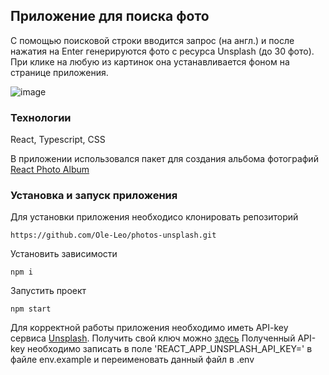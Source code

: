 ## Приложение для поиска фото

С помощью поисковой строки вводится запрос (на англ.) и после нажатия на Enter генерируются фото с ресурса Unsplash (до 30 фото).
При клике на любую из картинок она устанавливается фоном на странице приложения.

![image](https://user-images.githubusercontent.com/95646471/217894877-e15af357-db81-4d3d-9aad-40c1389a29e8.png)

### Технологии

React, Typescript, CSS

В приложении использовался пакет для создания альбома фотографий [React Photo Album](https://www.npmjs.com/package/react-photo-album)

### Установка и запуск приложения

Для установки приложения необходисо клонировать репозиторий

```
https://github.com/Ole-Leo/photos-unsplash.git
```

Установить зависимости

```
npm i
```

Запустить проект

```
npm start
```

Для корректной работы приложения необходимо иметь API-key сервиса [Unsplash](https://unsplash.com/). Получить свой ключ можно [здесь](https://unsplash.com/developers)
Полученный API-key необходимо записать в поле 'REACT_APP_UNSPLASH_API_KEY=' в файле env.example и переименовать данный файл в .env
